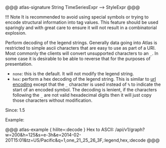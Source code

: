 @@@ atlas-signature
String
TimeSeriesExpr
-->
StyleExpr
@@@

!!! Note
    It is recommended to avoid using special symbols or trying to
    encode structural information into tag values. This feature should be used
    sparingly and with great care to ensure it will not result in a combinatorial
    explosion.

Perform decoding of the legend strings. Generally data going into Atlas
is restricted to simple ascii characters that are easy to use as part of
a URI. Most commonly the clients will convert unsupported characters to
an `_`. In some case it is desirable to be able to reverse that for the
purposes of presentation.

* `none`: this is the default. It will not modify the legend string.
* `hex`: perform a hex decoding of the legend string. This is similar to
  [url encoding](https://en.wikipedia.org/wiki/Percent-encoding) except
  that the `_` character is used instead of `%` to indicate the start of
  an encoded symbol. The decoding is lenient, if the characters following
  the `_` are not valid hexadecimal digits then it will just copy those
  characters without modification.

Since: 1.5

Example:

@@@ atlas-example { hilite=:decode }
Hex to ASCII: /api/v1/graph?w=200&h=125&s=e-3h&e=2014-02-20T15:01&tz=US/Pacific&q=1,one_21_25_26_3F,:legend,hex,:decode
@@@
